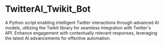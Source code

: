 # TwitterAI_Twikit_Bot
A Python script enabling intelligent Twitter interactions through advanced AI models, utilizing the Twikit library for seamless integration with Twitter's API. Enhance engagement with contextually relevant responses, leveraging the latest AI advancements for effective automation.
